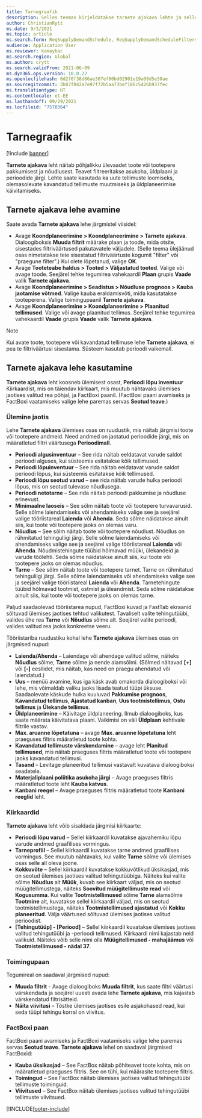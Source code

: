 ```yaml
---
title: Tarnegraafik
description: Selles teemas kirjeldatakse tarnete ajakava lehte ja selle võimalusi.
author: ChristianRytt
ms.date: 9/3/2021
ms.topic: article
ms.search.form: ReqSupplyDemandSchedule, ReqSupplyDemandScheduleFilters, ReqSupplyDemandItemDetails, ReqTransFuturesActionsPart, ReqSupplyDemandOverviewLegendPart
audience: Application User
ms.reviewer: kamaybac
ms.search.region: Global
ms.author: crytt
ms.search.validFrom: 2021-06-09
ms.dyn365.ops.version: 10.0.22
ms.openlocfilehash: 0d2f0f38d86ae307ef80bd02901e19a08d5e30ae
ms.sourcegitcommit: 3b87f042a7e97f72b5aa73bef186c5426b937fec
ms.translationtype: HT
ms.contentlocale: et-EE
ms.lasthandoff: 09/29/2021
ms.locfileid: "7578364"
---
```

# <a name="supply-schedule"></a>Tarnegraafik

[!include [banner](../includes/banner.md)]

**Tarnete ajakava** leht näitab põhjalikku ülevaadet toote või tootepere pakkumisest ja nõudlusest. Teavet filtreeritakse asukoha, üldplaani ja perioodide järgi. Lehte saate kasutada ka uute tellimuste loomiseks, olemasolevate kavandatud tellimuste muutmiseks ja üldplaneerimise käivitamiseks.

## <a name="open-the-supply-schedule-page"></a>Tarnete ajakava lehe avamine

Saate avada **Tarnete ajakava** lehe järgmistel viisidel:

- Avage **Koondplaneerimine \> Koondplaneerimine \> Tarnete ajakava**. Dialoogiboksis **Muuda filtrit** määrake plaan ja toode, mida otsite, sisestades filtriväärtused pakutavatele väljadele. (Selle teema ülejäänud osas nimetatakse teie sisestatud filtriväärtuste kogumit "filter" või "praegune filter".) Kui olete lõpetanud, valige **OK**.
- Avage **Tooteteabe haldus \> Tooted \> Väljastatud tooted**. Valige või avage toode. Seejärel tehke tegumirea vahekaardil **Plaan** grupis **Vaade** valik **Tarnete ajakava**.
- Avage **Koondplaneerimine \> Seadistus \> Nõudluse prognoos \> Kauba jaotamise võtmed**. Valige kauba eraldamisvõti, mida kasutatakse tooteperena. Valige toimingupaanil **Tarnete ajakava**.
- Avage **Koondplaneerimine \> Koondplaneerimine \> Plaanitud tellimused**. Valige või avage plaanitud tellimus. Seejärel tehke tegumirea vahekaardil **Vaade** grupis **Vaade** valik **Tarnete ajakava**.

> [!NOTE]
> Kui avate toote, tootepere või kavandatud tellimuse lehe **Tarnete ajakava**, ei pea te filtriväärtusi sisestama. Süsteem kasutab perioodi vaikemall.

## <a name="use-the-supply-schedule-page"></a>Tarnete ajakava lehe kasutamine

**Tarnete ajakava** leht koosneb ülemisest osast, **Perioodi lõpu inventuur** Kiirkaardist, mis on täiendav kiirkaart, mis muutub nähtavaks ülemises jaotises valitud rea põhjal, ja FactBoxi paanil. (FactBoxi paani avamiseks ja FactBoxi vaatamiseks valige lehe paremas servas **Seotud teave**.)

### <a name="upper-section"></a>Ülemine jaotis

Lehe **Tarnete ajakava** ülemises osas on ruudustik, mis näitab järgmisi toote või tootepere andmeid. Need andmed on jaotatud perioodide järgi, mis on määratletud filtri väärtusega **Perioodimall**.

- **Perioodi algusinventuur** – See rida näitab eeldatavat varude saldot perioodi alguses, kui süsteemis esitatakse kõik tellimused.
- **Perioodi lõpuinventuur** – See rida näitab eeldatavat varude saldot perioodi lõpus, kui süsteemis esitatakse kõik tellimused.
- **Perioodi lõpu seotud varud** – see rida näitab varude hulka perioodi lõpus, mis on seotud tulevase nõudlusega.
- **Perioodi netotarne** – See rida näitab perioodi pakkumise ja nõudluse erinevust.
- **Minimaalne laoseis** – See sõlm näitab toote või tootepere turvavarusid. Selle sõlme laiendamiseks või ahendamiseks valige see ja seejärel valige tööriistareal **Laienda** või **Ahenda**. Seda sõlme näidatakse ainult siis, kui toote või tootepere jaoks on olemas varu.
- **Nõudlus** – See sõlm näitab toote või tootepere nõudlust. Nõudlus on rühmitatud tehinguliigi järgi. Selle sõlme laiendamiseks või ahendamiseks valige see ja seejärel valige tööriistareal **Laienda** või **Ahenda**. Nõudmistehingute tüübid hõlmavad müüki, ülekandeid ja varude töölehti. Seda sõlme näidatakse ainult siis, kui toote või tootepere jaoks on olemas nõudlus.
- **Tarne** – See sõlm näitab toote või tootepere tarnet. Tarne on rühmitatud tehinguliigi järgi. Selle sõlme laiendamiseks või ahendamiseks valige see ja seejärel valige tööriistareal **Laienda** või **Ahenda**. Tarnetehingute tüübid hõlmavad tootmist, ostmist ja üleandmist. Seda sõlme näidatakse ainult siis, kui toote või tootepere jaoks on olemas tarne.

Paljud saadaolevad tööriistarea nupud, FactBoxi kuvad ja FastTab ekraanid sõltuvad ülemises jaotises tehtud valikutest. Tavaliselt valite tehingutüübi, valides ühe rea **Tarne** või **Nõudlus** sõlme alt. Seejärel valite perioodi, valides valitud rea jaoks konkreetse veeru.

Tööriistariba ruudustiku kohal lehe **Tarnete ajakava** ülemises osas on järgmised nupud:

- **Laienda/Ahenda** – Laiendage või ahendage valitud sõlme, näiteks **Nõudlus** sõlme, **Tarne** sõlme ja nende alamsõlmi. (Sõlmed näitavad **\[+\]** või **\[-\]** eesliidet, mis näitab, kas need on praegu ahendatud või laiendatud.)
- **Uus** – menüü avamine, kus iga käsk avab omakorda dialoogiboksi või lehe, mis võimaldab valiku jaoks lisada teatud tüüpi üksuse. Saadaolevate käskude hulka kuuluvad **Pakkumise prognoos**, **Kavandatud tellimus**, **Ajastatud kanban**, **Uus tootmistellimus**, **Ostu tellimus** ja **Ülekande tellimus**.
- **Üldplaneerimine** – Käivitage üldplaneering. Ilmub dialoogiboks, kus saate määrata käivitatava plaani. Vaikimisi on väli **Üldplaan** kehtivale filtrile vastav.
- **Max. aruanne lõpetatuna** – avage **Max. aruanne lõpetatuna** leht praeguses filtris määratletud toote kohta.
- **Kavandatud tellimuste värskendamine** – avage leht **Planitud tellimused**, mis näitab praeguses filtris määratletud toote või tootepere jaoks kavandatud tellimusi.
- **Tasand** – Levitage planeeritud tellimusi vastavalt kuvatava dialoogiboksi seadetele.
- **Materjaliplaani poliitika asukoha järgi** – Avage praeguses filtris määratletud toote leht **Kauba katvus**.
- **Kanbani reegel** – Avage praeguses filtris määratletud toote **Kanbani reeglid** leht.

### <a name="fasttabs"></a>Kiirkaardid

**Tarnete ajakava** leht võib sisaldada järgmisi kiirkaarte:

- **Perioodi lõpu varud** – Sellel kiirkaardil kuvatakse ajavahemiku lõpu varude andmed graafilises vormingus.
- **Tarneprofiil** – Sellel kiirkaardil kuvatakse tarne andmed graafilises vormingus. See muutub nähtavaks, kui valite **Tarne** sõlme või ülemises osas selle all oleva joone.
- **Kokkuvõte** – Sellel kiirkaardil kuvatakse kokkuvõtlikud üksikasjad, mis on seotud ülemises jaotises valitud tehingutüübiga. Näiteks kui valite sõlme **Nõudlus** alt **Müük**, kuvab see kiirkaart väljad, mis on seotud müügitellimustega, näiteks **Soovitud müügitellimuste read** või **Kogusumma**. Kui valite **Tootmistellimused** sõlme **Tarne** alamsõlme **Tootmine** alt, kuvatakse sellel kiirkaardil väljad, mis on seotud tootmistellimustega, näiteks **Tootmistellimused ajastatud** või **Kokku planeeritud**. Välja väärtused sõltuvad ülemises jaotises valitud perioodist. 
- **\[Tehingutüüp\] - \[Periood\]** – Sellel kiirkaardil kuvatakse ülemises jaotises valitud tehingutüübi ja -perioodi tellimused. Kiirkaardi nimi kajastab neid valikuid. Näiteks võib selle nimi olla **Müügitellimused - mahajäämus** või **Tootmistellimused - nädal 37**.

### <a name="action-pane"></a>Toimingupaan

Tegumireal on saadaval järgmised nupud:

- **Muuda filtrit** - Avage dialoogiboks **Muuda filtrit**, kus saate filtri väärtusi värskendada ja seejärel uuesti avada lehe **Tarnete ajakava**, mis kajastab värskendatud filtrisätteid.
- **Näita viivitusi** – Tõstke ülemises jaotises esile asjakohased read, kui seda tüüpi tehingu korral on viivitus.

### <a name="factbox-pane"></a>FactBoxi paan

FactBoxi paani avamiseks ja FactBoxi vaatamiseks valige lehe paremas servas **Seotud teave**. **Tarnete ajakava** lehel on saadaval järgmised FactBoxid:

- **Kauba üksikasjad** – See FactBox näitab põhiteavet toote kohta, mis on määratletud praeguses filtris. See on tühi, kui määrasite tootepere filtris.
- **Toimingud** – See FactBox näitab ülemises jaotises valitud tehingutüübi tellimuste toiminguid.
- **Viivitused** – See FactBox näitab ülemises jaotises valitud tehingutüübi tellimuste viivitsued.

[!INCLUDE[footer-include](../../includes/footer-banner.md)]
